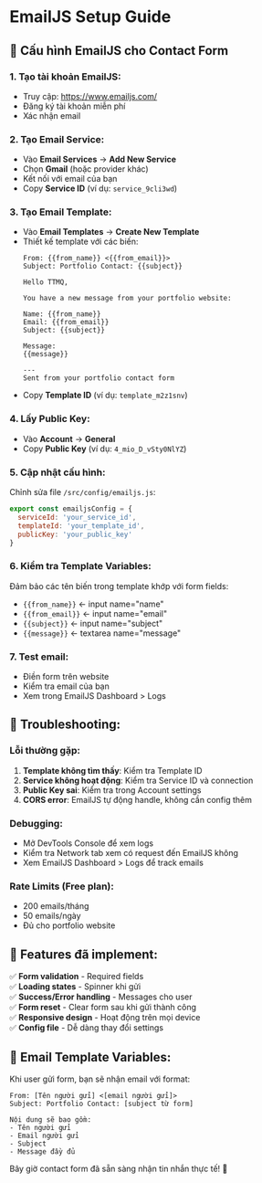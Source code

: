 # EmailJS Setup Guide

## 📧 Cấu hình EmailJS cho Contact Form

### 1. Tạo tài khoản EmailJS:
- Truy cập: https://www.emailjs.com/
- Đăng ký tài khoản miễn phí
- Xác nhận email

### 2. Tạo Email Service:
- Vào **Email Services** → **Add New Service**
- Chọn **Gmail** (hoặc provider khác)
- Kết nối với email của bạn
- Copy **Service ID** (ví dụ: `service_9cli3wd`)

### 3. Tạo Email Template:
- Vào **Email Templates** → **Create New Template**
- Thiết kế template với các biến:
  ```
  From: {{from_name}} <{{from_email}}>
  Subject: Portfolio Contact: {{subject}}
  
  Hello TTMQ,
  
  You have a new message from your portfolio website:
  
  Name: {{from_name}}
  Email: {{from_email}}
  Subject: {{subject}}
  
  Message:
  {{message}}
  
  ---
  Sent from your portfolio contact form
  ```
- Copy **Template ID** (ví dụ: `template_m2z1snv`)

### 4. Lấy Public Key:
- Vào **Account** → **General**
- Copy **Public Key** (ví dụ: `4_mio_D_vSty0NlYZ`)

### 5. Cập nhật cấu hình:
Chỉnh sửa file `/src/config/emailjs.js`:
```javascript
export const emailjsConfig = {
  serviceId: 'your_service_id',
  templateId: 'your_template_id', 
  publicKey: 'your_public_key'
}
```

### 6. Kiểm tra Template Variables:
Đảm bảo các tên biến trong template khớp với form fields:
- `{{from_name}}` ← input name="name"
- `{{from_email}}` ← input name="email"  
- `{{subject}}` ← input name="subject"
- `{{message}}` ← textarea name="message"

### 7. Test email:
- Điền form trên website
- Kiểm tra email của bạn
- Xem trong EmailJS Dashboard > Logs

## 🔧 Troubleshooting:

### Lỗi thường gặp:
1. **Template không tìm thấy**: Kiểm tra Template ID
2. **Service không hoạt động**: Kiểm tra Service ID và connection
3. **Public Key sai**: Kiểm tra trong Account settings
4. **CORS error**: EmailJS tự động handle, không cần config thêm

### Debugging:
- Mở DevTools Console để xem logs
- Kiểm tra Network tab xem có request đến EmailJS không
- Xem EmailJS Dashboard > Logs để track emails

### Rate Limits (Free plan):
- 200 emails/tháng
- 50 emails/ngày
- Đủ cho portfolio website

## 🚀 Features đã implement:

✅ **Form validation** - Required fields  
✅ **Loading states** - Spinner khi gửi  
✅ **Success/Error handling** - Messages cho user  
✅ **Form reset** - Clear form sau khi gửi thành công  
✅ **Responsive design** - Hoạt động trên mọi device  
✅ **Config file** - Dễ dàng thay đổi settings  

## 📝 Email Template Variables:

Khi user gửi form, bạn sẽ nhận email với format:
```
From: [Tên người gửi] <[email người gửi]>
Subject: Portfolio Contact: [subject từ form]

Nội dung sẽ bao gồm:
- Tên người gửi
- Email người gửi  
- Subject
- Message đầy đủ
```

Bây giờ contact form đã sẵn sàng nhận tin nhắn thực tế! 🎉

